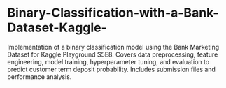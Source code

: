 # Binary-Classification-with-a-Bank-Dataset-Kaggle-
Implementation of a binary classification model using the Bank Marketing Dataset for Kaggle Playground S5E8. Covers data preprocessing, feature engineering, model training, hyperparameter tuning, and evaluation to predict customer term deposit probability. Includes submission files and performance analysis.
